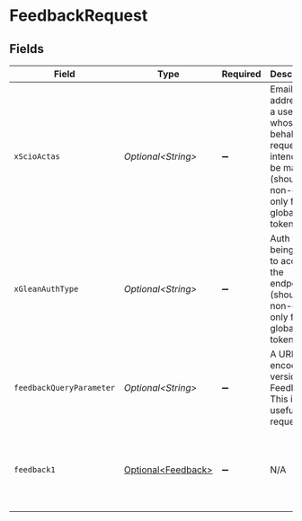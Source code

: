 # FeedbackRequest


## Fields

| Field                                                                                                                    | Type                                                                                                                     | Required                                                                                                                 | Description                                                                                                              | Example                                                                                                                  |
| ------------------------------------------------------------------------------------------------------------------------ | ------------------------------------------------------------------------------------------------------------------------ | ------------------------------------------------------------------------------------------------------------------------ | ------------------------------------------------------------------------------------------------------------------------ | ------------------------------------------------------------------------------------------------------------------------ |
| `xScioActas`                                                                                                             | *Optional\<String>*                                                                                                      | :heavy_minus_sign:                                                                                                       | Email address of a user on whose behalf the request is intended to be made (should be non-empty only for global tokens). |                                                                                                                          |
| `xGleanAuthType`                                                                                                         | *Optional\<String>*                                                                                                      | :heavy_minus_sign:                                                                                                       | Auth type being used to access the endpoint (should be non-empty only for global tokens).                                |                                                                                                                          |
| `feedbackQueryParameter`                                                                                                 | *Optional\<String>*                                                                                                      | :heavy_minus_sign:                                                                                                       | A URL encoded versions of Feedback. This is useful for requests.                                                         |                                                                                                                          |
| `feedback1`                                                                                                              | [Optional\<Feedback>](../../models/components/Feedback.md)                                                               | :heavy_minus_sign:                                                                                                       | N/A                                                                                                                      | {<br/>"trackingTokens": [<br/>"trackingTokens"<br/>],<br/>"event": "VIEW"<br/>}                                          |